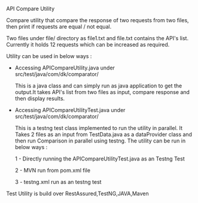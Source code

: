 API Compare Utility

Compare utility that compare the response of two requests from two files, then print if requests are equal / not equal.

Two files under file/ directory as file1.txt and file.txt contains the API's list. Currently it holds 12 requests which can be increased as required.

Utility can be used in below ways :

- Accessing APICompareUtility.java under src/test/java/com/dk/comparator/ 

  This is a java class and can simply run as java application to get the output.It takes 
  API's list from two files as input, compare response and then display results.


- Accessing APICompareUtilityTest.java under src/test/java/com/dk/comparator/

  This is a testng test class implemented to run the utility in parallel. It
  Takes 2 files as an input from TestData.java as a dataProvider class and then run
  Comparison in parallel using testng. The utility can be run in below ways :
  
   1 - Directly running the APICompareUtilityTest.java as an Testng Test
   
   2 - MVN run from pom.xml file
   
   3 - testng.xml run as an testng test

Test Utility is build over RestAssured,TestNG,JAVA,Maven 
